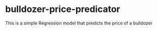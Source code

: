 # bulldozer-price-predicator
This is a simple Regression model that predicts the price of a bulldozer
